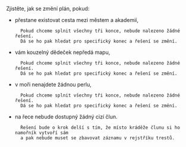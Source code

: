 Zjistěte, jak se změní plán, pokud:

- přestane existovat cesta mezi městem a akademií,

        Pokud chceme splnit všechny tři konce, nebude nalezeno žádné řešení.
        Dá se ho pak hledat pro specifický konec a řešení se změní.

- vám kouzelný dědeček nepředá mapu,

        Pokud chceme splnit všechny tři konce, nebude nalezeno žádné řešení.
        Dá se ho pak hledat pro specifický konec a řešení se změní.

- v moři nenajdete žádnou perlu,

        Pokud chceme splnit všechny tři konce, nebude nalezeno žádné řešení.
        Dá se ho pak hledat pro specifický konec a řešení se změní.

- na řece nebude dostupný žádný cizí člun.

        Řešení bude o krok delší s tím, že místo kráděže člunu si ho namořník vytvoří sám
        a pak nebude muset se zbavovat záznamu v rejstříku trestů.
